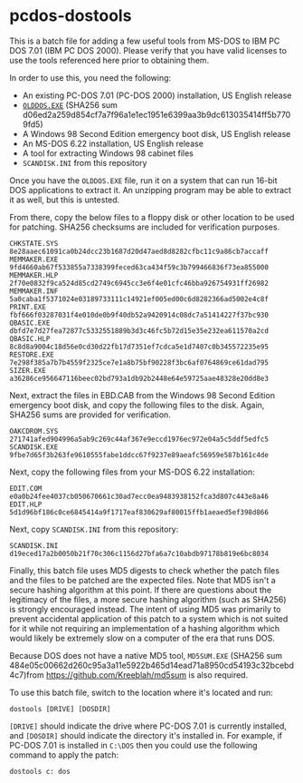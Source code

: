 # pcdos-dostools
This is a batch file for adding a few useful tools from MS-DOS to IBM PC DOS 7.01 (IBM PC DOS 2000).  Please verify that you have valid licenses to use the tools referenced here prior to obtaining them.

In order to use this, you need the following:
* An existing PC-DOS 7.01 (PC-DOS 2000) installation, US English release
* [``OLDDOS.EXE``](https://archive.org/details/olddos) (SHA256 sum d06ed2a259d854cf7a7f96a1e1ec1951e6399aa3b9dc613035414ff5b7709fd5)
* A Windows 98 Second Edition emergency boot disk, US English release
* An MS-DOS 6.22 installation, US English release
* A tool for extracting Windows 98 cabinet files
* ``SCANDISK.INI`` from this repository

Once you have the ``OLDDOS.EXE`` file, run it on a system that can run 16-bit DOS applications to extract it.  An unzipping program may be able to extract it as well, but this is untested.

From there, copy the below files to a floppy disk or other location to be used for patching.  SHA256 checksums are included for verification purposes.

    CHKSTATE.SYS  8e28aaec61091ca0b24dcc23b1687d20d47aed8d8282cfbc11c9a86cb7accaff
    MEMMAKER.EXE  9fd4660ab67f533855a7338399feced63ca434f59c3b799466836f73ea855000
    MEMMAKER.HLP  2f70e0832f9ca524d85cd2749c6945cc3e6f4e01cfc46bba926754931ff26982
    MEMMAKER.INF  5a0caba1f5371024e03189733111c14921ef005ed00c6d8282366ad5002e4c8f
    PRINT.EXE     fbf666f03287031f4e010de0b9f40db52a9420914c08dc7a51414227f37bc930
    QBASIC.EXE    dbfd7e7d27fea72877c5332551889b3d3c46fc5b72d15e35e232ea611570a2cd
    QBASIC.HLP    8c8d8a9004c18d56e0cd30d22fb17d7351ef7cdca5e1d7407c0b345572235e95
    RESTORE.EXE   7e298f385a7b7b4559f2325ce7e1a8b75bf90228f3bc6af0764869ce61dad795
    SIZER.EXE     a36286ce956647116beec02bd793a1db92b2448e64e59725aae48328e20dd8e3

Next, extract the files in EBD.CAB from the Windows 98 Second Edition emergency boot disk, and copy the following files to the disk.  Again, SHA256 sums are provided for verification.

    OAKCDROM.SYS  271741afed904996a5ab9c269c44af367e9eccd1976ec972e04a5c5ddf5edfc5
    SCANDISK.EXE  9fbe7d65f3b263fe9610555fabe1ddcc67f9237e89aeafc56959e587b161c4de

Next, copy the following files from your MS-DOS 6.22 installation:

    EDIT.COM      e0a0b24fee4037cb050670661c30ad7ecc0ea9483938152fca3d807c443e8a46
    EDIT.HLP      5d1d96bf186c0ce6845414a9f1717eaf830629af80015ffb1aeaed5ef398d866

Next, copy ``SCANDISK.INI`` from this repository:

    SCANDISK.INI  d19eced17a2b0050b21f70c306c1156d27bfa6a7c10abdb97178b819e6bc8034

Finally, this batch file uses MD5 digests to check whether the patch files and the files to be patched are the expected files.  Note that MD5 isn't a secure hashing algorithm at this point.  If there are questions about the legitimacy of the files, a more secure hashing algorithm (such as SHA256) is strongly encouraged instead.  The intent of using MD5 was primarily to prevent accidental application of this patch to a system which is not suited for it while not requiring an implementation of a hashing algorithm which would likely be extremely slow on a computer of the era that runs DOS.

Because DOS does not have a native MD5 tool, ``MD5SUM.EXE`` (SHA256 sum 484e05c00662d260c95a3a11e5922b465d14ead71a8950cd54193c32bcebd4c7)from https://github.com/Kreeblah/md5sum is also required.

To use this batch file, switch to the location where it's located and run:

``dostools [DRIVE] [DOSDIR]``

``[DRIVE]`` should indicate the drive where PC-DOS 7.01 is currently installed, and ``[DOSDIR]`` should indicate the directory it's installed in.  For example, if PC-DOS 7.01 is installed in ``C:\DOS`` then you could use the following command to apply the patch:

``dostools c: dos``